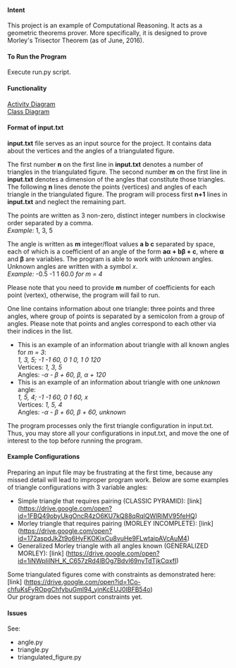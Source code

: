 #### Intent
This project is an example of Computational Reasoning. It acts as a geometric theorems
prover. More specifically, it is designed to prove Morley's Trisector Theorem (as of June, 2016).

#### To Run the Program
Execute run.py script.

#### Functionality
[Activity Diagram](https://drive.google.com/open?id=1NkYzuc2SvzuM0E-Suw00hTjIOd0kKMthwJZFddhUuCc)  
[Class Diagram](https://drive.google.com/open?id=0B13UVf6NnzqsUnRobzFkcldDR2c)

#### Format of input.txt
**input.txt** file serves as an input source for the project. It contains data about the vertices
and the angles of a triangulated figure.

The first number **n** on the first line in **input.txt** denotes a number of triangles in the triangulated figure.
The second number **m** on the first line in **input.txt** denotes a dimension of the angles that constitute those triangles.
The following **n** lines denote the points (vertices) and angles of each triangle in the triangulated figure.
The program will process first **n+1** lines in **input.txt** and neglect the remaining part.

The points are written as 3 non-zero, distinct integer numbers in clockwise order separated by a comma.  
_Example:_ 1, 3, 5

The angle is written as **m** integer/float values **a b c** separated by space, each of which is a coefficient
of an angle of the form **aα + bβ + c**, where **α** and **β** are variables.
The program is able to work with unknown angles. Unknown angles are written with a symbol *x*.  
_Example:_ -0.5 -1 1 60.0 _for m = 4_ 

Please note that you need to provide **m** number of coefficients for each point (vertex),
otherwise, the program will fail to run. 

One line contains information about one triangle: three points and three angles,
where group of points is separated by a semicolon from a group of angles. 
Please note that points and angles correspond to each other via their indices in the list.

* This is an example of an information about triangle with all known angles for _m = 3_:  
  _1, 3, 5; -1 -1 60, 0 1 0, 1 0 120_  
  Vertices: _1, 3, 5_  
  Angles: _-α - β + 60, β, α + 120_
* This is an example of an information about triangle with one _unknown_ angle:  
  _1, 5, 4; -1 -1 60, 0 1 60, x_  
  Vertices: _1, 5, 4_  
  Angles: _-α - β + 60, β + 60, unknown_

The program processes only the first triangle configuration in input.txt.
Thus, you may store all your configurations in input.txt, and move the one of interest to the top
before running the program.

#### Example Configurations
Preparing an input file may be frustrating at the first time, because any missed detail will lead to
improper program work.
Below are some examples of triangle configurations with 3 variable angles:
- Simple triangle that requires pairing (CLASSIC PYRAMID): [link]
  (https://drive.google.com/open?id=1FBQ49obyUkgOncR4zO6KU7kQ88qRqlQWlRiMV95feHQ)
- Morley triangle that requires pairing (MORLEY INCOMPLETE): [link]
  (https://drive.google.com/open?id=172aspdJkZt9o6HyFKOKixCu8vuHe9FLwtaipAVcAuM4)
- Generalized Morley triangle with all angles known (GENERALIZED MORLEY): [link]
  (https://drive.google.com/open?id=1iNWpIilNH_K_C657zRd4lBOg7BdvI69nyTdTjkCqxfI)

Some triangulated figures come with constraints as demonstrated here: [link]
(https://drive.google.com/open?id=1Co-chfuKsFyROpgChfybuGml94_yjnKcEUJ0IBFB54o)  
Our program does not support constraints yet.

#### Issues
See:  
- angle.py
- triangle.py
- triangulated_figure.py
